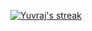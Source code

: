 
<p align="center">
    <a href="https://github.com/Yuvraj-at-Unity/github-readme-streak-stats">
        <img title="Hi You" alt="Yuvraj's streak" src="https://raw.githubusercontent.com/YuvRaj-at-Unity/YuvRaj-at-Unity/main/Dup.svg"/>
    </a>
</p>


